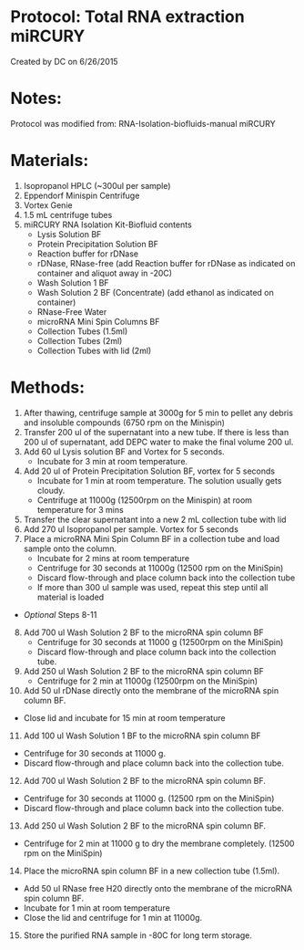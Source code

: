 Protocol: Total RNA extraction miRCURY
======================================

Created by DC on 6/26/2015

# Notes:
Protocol was modified from: RNA-Isolation-biofluids-manual miRCURY 

# Materials: 
1. Isopropanol HPLC (~300ul per sample)
2. Eppendorf Minispin Centrifuge
3. Vortex Genie
4. 1.5 mL centrifuge tubes 
5. miRCURY RNA Isolation Kit-Biofluid contents
   - Lysis Solution BF   
   - Protein Precipitation Solution BF
   - Reaction buffer for rDNase
   - rDNase, RNase-free (add Reaction buffer for rDNase as indicated on container and aliquot away in -20C)
   - Wash Solution 1 BF
   - Wash Solution 2 BF (Concentrate) (add ethanol as indicated on container)
   - RNase-Free Water
   - microRNA Mini Spin Columns BF
   - Collection Tubes (1.5ml)
   - Collection Tubes (2ml)
   - Collection Tubes with lid (2ml)

# Methods: 
1. After thawing, centrifuge sample at 3000g for 5 min to pellet any debris and insoluble compounds (6750 rpm on the Minispin)
2. Transfer 200 ul of the supernatant into a new tube. If there is less than 200 ul of supernatant, add DEPC water to make the final volume 200 ul.
3. Add 60 ul Lysis solution BF and Vortex for 5 seconds.
   - Incubate for 3 min at room temperature. 
4. Add 20 ul of Protein Precipitation Solution BF, vortex for 5 seconds
   - Incubate for 1 min at room temperature. The solution usually gets cloudy.
   - Centrifuge at 11000g (12500rpm on the Minispin) at room temperature for 3 mins
5. Transfer the clear supernatant into a new 2 mL collection tube with lid
6. Add 270 ul Isopropanol per sample. Vortex for 5 seconds
7. Place a microRNA Mini Spin Column BF in a collection tube and load sample onto the column. 
   - Incubate for 2 mins at room temperature
   - Centrifuge for 30 seconds at 11000g (12500 rpm on the MiniSpin)
   - Discard flow-through and place column back into the collection tube
   - If more than 300 ul sample was used, repeat this step until all material is loaded
- _Optional_ Steps 8-11
8. Add 700 ul Wash Solution 2 BF to the microRNA spin column BF
   - Centrifuge for 30 seconds at 11000 g (12500rpm on the MiniSpin)
   - Discard flow-through and place column back into the collection tube.
9. Add 250 ul Wash Solution 2 BF to the microRNA spin column BF
   - Centrifuge for 2 min at 11000g (12500rpm on the MiniSpin)
10. Add 50 ul rDNase directly onto the membrane of the microRNA spin column BF.
   - Close lid and incubate for 15 min at room temperature
11. Add 100 ul Wash Solution 1 BF to the microRNA spin column BF
   - Centrifuge for 30 seconds at 11000 g.
   - Discard flow-through and place column back into the collection tube.
12. Add 700 ul Wash Solution 2 BF to the microRNA spin column BF.
   - Centrifuge for 30 seconds at 11000 g. (12500 rpm on the MiniSpin)
   - Discard flow-through and place column back into the collection tube.
13. Add 250 ul Wash Solution 2 BF to the microRNA spin column BF.
   - Centrifuge for 2 min at 11000 g to dry the membrane completely. (12500 rpm on the MiniSpin)
14. Place the microRNA spin column BF in a new collection tube (1.5ml). 
   - Add 50 ul RNase free H20 directly onto the membrane of the microRNA spin column BF.
   - Incubate for 1 min at room temperature
   - Close the lid and centrifuge for 1 min at 11000g.
15. Store the purified RNA sample in -80C for long term storage.
